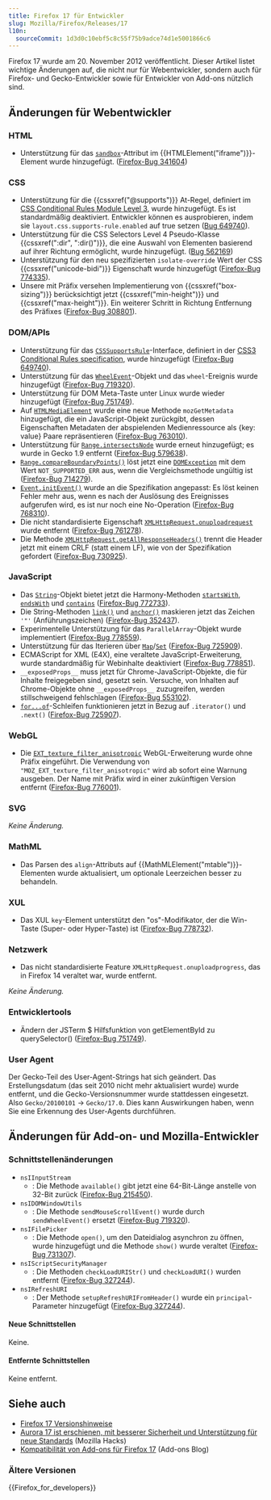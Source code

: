 ```yaml
---
title: Firefox 17 für Entwickler
slug: Mozilla/Firefox/Releases/17
l10n:
  sourceCommit: 1d3d0c10ebf5c8c55f75b9adce74d1e5001866c6
---
```


Firefox 17 wurde am 20. November 2012 veröffentlicht. Dieser Artikel listet wichtige Änderungen auf, die nicht nur für Webentwickler, sondern auch für Firefox- und Gecko-Entwickler sowie für Entwickler von Add-ons nützlich sind.

## Änderungen für Webentwickler

### HTML

- Unterstützung für das [`sandbox`](/de/docs/Web/HTML/Reference/Elements/iframe#sandbox)-Attribut im {{HTMLElement("iframe")}}-Element wurde hinzugefügt. ([Firefox-Bug 341604](https://bugzil.la/341604))

### CSS

- Unterstützung für die {{cssxref("@supports")}} At-Regel, definiert im [CSS Conditional Rules Module Level 3](https://drafts.csswg.org/css-conditional-3/), wurde hinzugefügt. Es ist standardmäßig deaktiviert. Entwickler können es ausprobieren, indem sie `layout.css.supports-rule.enabled` auf true setzen ([Bug 649740](https://bugzil.la/649740)).
- Unterstützung für die CSS Selectors Level 4 Pseudo-Klasse {{cssxref(":dir", ":dir()")}}, die eine Auswahl von Elementen basierend auf ihrer Richtung ermöglicht, wurde hinzugefügt. ([Bug 562169](https://bugzil.la/562169))
- Unterstützung für den neu spezifizierten `isolate-override` Wert der CSS {{cssxref("unicode-bidi")}} Eigenschaft wurde hinzugefügt ([Firefox-Bug 774335](https://bugzil.la/774335)).
- Unsere mit Präfix versehen Implementierung von {{cssxref("box-sizing")}} berücksichtigt jetzt {{cssxref("min-height")}} und {{cssxref("max-height")}}. Ein weiterer Schritt in Richtung Entfernung des Präfixes ([Firefox-Bug 308801](https://bugzil.la/308801)).

### DOM/APIs

- Unterstützung für das [`CSSSupportsRule`](/de/docs/Web/API/CSSSupportsRule)-Interface, definiert in der [CSS3 Conditional Rules specification](https://drafts.csswg.org/css-conditional-3/), wurde hinzugefügt ([Firefox-Bug 649740](https://bugzil.la/649740)).
- Unterstützung für das [`WheelEvent`](/de/docs/Web/API/WheelEvent)-Objekt und das `wheel`-Ereignis wurde hinzugefügt ([Firefox-Bug 719320](https://bugzil.la/719320)).
- Unterstützung für DOM Meta-Taste unter Linux wurde wieder hinzugefügt ([Firefox-Bug 751749](https://bugzil.la/751749)).
- Auf [`HTMLMediaElement`](/de/docs/Web/API/HTMLMediaElement) wurde eine neue Methode `mozGetMetadata` hinzugefügt, die ein JavaScript-Objekt zurückgibt, dessen Eigenschaften Metadaten der abspielenden Medienressource als {key: value} Paare repräsentieren ([Firefox-Bug 763010](https://bugzil.la/763010)).
- Unterstützung für [`Range.intersectsNode`](/de/docs/Web/API/Range/intersectsNode) wurde erneut hinzugefügt; es wurde in Gecko 1.9 entfernt ([Firefox-Bug 579638](https://bugzil.la/579638)).
- [`Range.compareBoundaryPoints()`](/de/docs/Web/API/Range/compareBoundaryPoints) löst jetzt eine [`DOMException`](/de/docs/Web/API/DOMException) mit dem Wert `NOT_SUPPORTED_ERR` aus, wenn die Vergleichsmethode ungültig ist ([Firefox-Bug 714279](https://bugzil.la/714279)).
- [`Event.initEvent()`](/de/docs/Web/API/Event/initEvent) wurde an die Spezifikation angepasst: Es löst keinen Fehler mehr aus, wenn es nach der Auslösung des Ereignisses aufgerufen wird, es ist nur noch eine No-Operation ([Firefox-Bug 768310](https://bugzil.la/768310)).
- Die nicht standardisierte Eigenschaft [`XMLHttpRequest.onuploadrequest`](/de/docs/Web/API/XMLHttpRequest) wurde entfernt ([Firefox-Bug 761278](https://bugzil.la/761278)).
- Die Methode [`XMLHttpRequest.getAllResponseHeaders()`](/de/docs/Web/API/XMLHttpRequest/getAllResponseHeaders) trennt die Header jetzt mit einem CRLF (statt einem LF), wie von der Spezifikation gefordert ([Firefox-Bug 730925](https://bugzil.la/730925)).

### JavaScript

- Das [`String`](/de/docs/Web/JavaScript/Reference/Global_Objects/String)-Objekt bietet jetzt die Harmony-Methoden [`startsWith`](/de/docs/Web/JavaScript/Reference/Global_Objects/String/startsWith), [`endsWith`](/de/docs/Web/JavaScript/Reference/Global_Objects/String/endsWith) und [`contains`](/de/docs/Web/JavaScript/Reference/Global_Objects/String/includes) ([Firefox-Bug 772733](https://bugzil.la/772733)).
- Die String-Methoden [`link()`](/de/docs/Web/JavaScript/Reference/Global_Objects/String/link) und [`anchor()`](/de/docs/Web/JavaScript/Reference/Global_Objects/String/anchor) maskieren jetzt das Zeichen `'"'` (Anführungszeichen) ([Firefox-Bug 352437](https://bugzil.la/352437)).
- Experimentelle Unterstützung für das `ParallelArray`-Objekt wurde implementiert ([Firefox-Bug 778559](https://bugzil.la/778559)).
- Unterstützung für das Iterieren über [`Map`](/de/docs/Web/JavaScript/Reference/Global_Objects/Map)/[`Set`](/de/docs/Web/JavaScript/Reference/Global_Objects/Set) ([Firefox-Bug 725909](https://bugzil.la/725909)).
- ECMAScript for XML (E4X), eine veraltete JavaScript-Erweiterung, wurde standardmäßig für Webinhalte deaktiviert ([Firefox-Bug 778851](https://bugzil.la/778851)).
- `__exposedProps__` muss jetzt für Chrome-JavaScript-Objekte, die für Inhalte freigegeben sind, gesetzt sein. Versuche, von Inhalten auf Chrome-Objekte ohne `__exposedProps__` zuzugreifen, werden stillschweigend fehlschlagen ([Firefox-Bug 553102](https://bugzil.la/553102)).
- [`for...of`](/de/docs/Web/JavaScript/Reference/Statements/for...of)-Schleifen funktionieren jetzt in Bezug auf `.iterator()` und `.next()` ([Firefox-Bug 725907](https://bugzil.la/725907)).

### WebGL

- Die [`EXT_texture_filter_anisotropic`](/de/docs/Web/API/EXT_texture_filter_anisotropic) WebGL-Erweiterung wurde ohne Präfix eingeführt. Die Verwendung von `"MOZ_EXT_texture_filter_anisotropic"` wird ab sofort eine Warnung ausgeben. Der Name mit Präfix wird in einer zukünftigen Version entfernt ([Firefox-Bug 776001](https://bugzil.la/776001)).

### SVG

_Keine Änderung._

### MathML

- Das Parsen des `align`-Attributs auf {{MathMLElement("mtable")}}-Elementen wurde aktualisiert, um optionale Leerzeichen besser zu behandeln.

### XUL

- Das XUL `key`-Element unterstützt den "os"-Modifikator, der die Win-Taste (Super- oder Hyper-Taste) ist ([Firefox-Bug 778732](https://bugzil.la/778732)).

### Netzwerk

- Das nicht standardisierte Feature `XMLHttpRequest.onuploadprogress`, das in Firefox 14 veraltet war, wurde entfernt.

_Keine Änderung._

### Entwicklertools

- Ändern der JSTerm $ Hilfsfunktion von getElementById zu querySelector() ([Firefox-Bug 751749](https://bugzil.la/751749)).

### User Agent

Der Gecko-Teil des User-Agent-Strings hat sich geändert. Das Erstellungsdatum (das seit 2010 nicht mehr aktualisiert wurde) wurde entfernt, und die Gecko-Versionsnummer wurde stattdessen eingesetzt. Also `Gecko/20100101` -> `Gecko/17.0`. Dies kann Auswirkungen haben, wenn Sie eine Erkennung des User-Agents durchführen.

## Änderungen für Add-on- und Mozilla-Entwickler

### Schnittstellenänderungen

- `nsIInputStream`
  - : Die Methode `available()` gibt jetzt eine 64-Bit-Länge anstelle von 32-Bit zurück ([Firefox-Bug 215450](https://bugzil.la/215450)).
- `nsIDOMWindowUtils`
  - : Die Methode `sendMouseScrollEvent()` wurde durch `sendWheelEvent()` ersetzt ([Firefox-Bug 719320](https://bugzil.la/719320)).
- `nsIFilePicker`
  - : Die Methode `open()`, um den Dateidialog asynchron zu öffnen, wurde hinzugefügt und die Methode `show()` wurde veraltet ([Firefox-Bug 731307](https://bugzil.la/731307)).
- `nsIScriptSecurityManager`
  - : Die Methoden `checkLoadURIStr()` und `checkLoadURI()` wurden entfernt ([Firefox-Bug 327244](https://bugzil.la/327244)).
- `nsIRefreshURI`
  - : Der Methode `setupRefreshURIFromHeader()` wurde ein `principal`-Parameter hinzugefügt ([Firefox-Bug 327244](https://bugzil.la/327244)).

#### Neue Schnittstellen

Keine.

#### Entfernte Schnittstellen

Keine entfernt.

## Siehe auch

- [Firefox 17 Versionshinweise](https://website-archive.mozilla.org/www.mozilla.org/firefox_releasenotes/en-us/firefox/17.0/releasenotes/)
- [Aurora 17 ist erschienen, mit besserer Sicherheit und Unterstützung für neue Standards](https://hacks.mozilla.org/2012/08/aurora-17-is-out/) (Mozilla Hacks)
- [Kompatibilität von Add-ons für Firefox 17](https://blog.mozilla.org/addons/2012/11/08/compatibility-for-firefox-17/) (Add-ons Blog)

### Ältere Versionen

{{Firefox_for_developers}}
